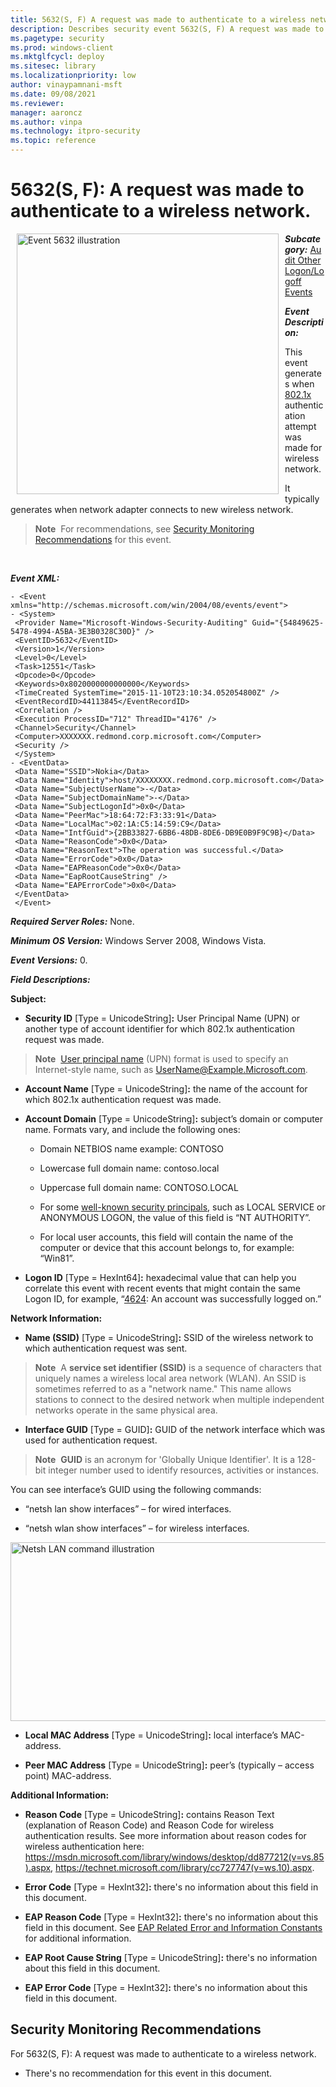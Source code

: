 ```yaml
---
title: 5632(S, F) A request was made to authenticate to a wireless network. 
description: Describes security event 5632(S, F) A request was made to authenticate to a wireless network.
ms.pagetype: security
ms.prod: windows-client
ms.mktglfcycl: deploy
ms.sitesec: library
ms.localizationpriority: low
author: vinaypamnani-msft
ms.date: 09/08/2021
ms.reviewer: 
manager: aaroncz
ms.author: vinpa
ms.technology: itpro-security
ms.topic: reference
---
```


# 5632(S, F): A request was made to authenticate to a wireless network.


<img src="images/event-5632.png" alt="Event 5632 illustration" width="419" height="417" hspace="10" align="left" />

***Subcategory:***&nbsp;[Audit Other Logon/Logoff Events](audit-other-logonlogoff-events.md)

***Event Description:***

This event generates when [802.1x](/previous-versions/windows/it-pro/windows-server-2012-R2-and-2012/hh831831(v=ws.11)) authentication attempt was made for wireless network.

It typically generates when network adapter connects to new wireless network.

> **Note**&nbsp;&nbsp;For recommendations, see [Security Monitoring Recommendations](#security-monitoring-recommendations) for this event.

<br clear="all">

***Event XML:***
```
- <Event xmlns="http://schemas.microsoft.com/win/2004/08/events/event">
- <System>
 <Provider Name="Microsoft-Windows-Security-Auditing" Guid="{54849625-5478-4994-A5BA-3E3B0328C30D}" />
 <EventID>5632</EventID>
 <Version>1</Version>
 <Level>0</Level>
 <Task>12551</Task>
 <Opcode>0</Opcode>
 <Keywords>0x8020000000000000</Keywords>
 <TimeCreated SystemTime="2015-11-10T23:10:34.052054800Z" />
 <EventRecordID>44113845</EventRecordID>
 <Correlation />
 <Execution ProcessID="712" ThreadID="4176" />
 <Channel>Security</Channel>
 <Computer>XXXXXXX.redmond.corp.microsoft.com</Computer>
 <Security />
 </System>
- <EventData>
 <Data Name="SSID">Nokia</Data>
 <Data Name="Identity">host/XXXXXXXX.redmond.corp.microsoft.com</Data>
 <Data Name="SubjectUserName">-</Data>
 <Data Name="SubjectDomainName">-</Data>
 <Data Name="SubjectLogonId">0x0</Data>
 <Data Name="PeerMac">18:64:72:F3:33:91</Data>
 <Data Name="LocalMac">02:1A:C5:14:59:C9</Data>
 <Data Name="IntfGuid">{2BB33827-6BB6-48DB-8DE6-DB9E0B9F9C9B}</Data>
 <Data Name="ReasonCode">0x0</Data>
 <Data Name="ReasonText">The operation was successful.</Data>
 <Data Name="ErrorCode">0x0</Data>
 <Data Name="EAPReasonCode">0x0</Data>
 <Data Name="EapRootCauseString" />
 <Data Name="EAPErrorCode">0x0</Data>
 </EventData>
 </Event>
```

***Required Server Roles:*** None.

***Minimum OS Version:*** Windows Server 2008, Windows Vista.

***Event Versions:*** 0.

***Field Descriptions:***

**Subject:**

-   **Security ID** \[Type = UnicodeString\]**:** User Principal Name (UPN) or another type of account identifier for which 802.1x authentication request was made.

> **Note**&nbsp;&nbsp;[User principal name](/windows/win32/secauthn/user-name-formats) (UPN) format is used to specify an Internet-style name, such as UserName@Example.Microsoft.com.

-   **Account Name** \[Type = UnicodeString\]**:** the name of the account for which 802.1x authentication request was made.

-   **Account Domain** \[Type = UnicodeString\]**:** subject’s domain or computer name. Formats vary, and include the following ones:

    -   Domain NETBIOS name example: CONTOSO

    -   Lowercase full domain name: contoso.local

    -   Uppercase full domain name: CONTOSO.LOCAL

    -   For some [well-known security principals](/windows/security/identity-protection/access-control/security-identifiers), such as LOCAL SERVICE or ANONYMOUS LOGON, the value of this field is “NT AUTHORITY”.

    -   For local user accounts, this field will contain the name of the computer or device that this account belongs to, for example: “Win81”.

-   **Logon ID** \[Type = HexInt64\]**:** hexadecimal value that can help you correlate this event with recent events that might contain the same Logon ID, for example, “[4624](event-4624.md): An account was successfully logged on.”

**Network Information:**

-   **Name (SSID)** \[Type = UnicodeString\]**:** SSID of the wireless network to which authentication request was sent.

> **Note**&nbsp;&nbsp;A **service set identifier (SSID)** is a sequence of characters that uniquely names a wireless local area network (WLAN). An SSID is sometimes referred to as a "network name." This name allows stations to connect to the desired network when multiple independent networks operate in the same physical area.

-   **Interface GUID** \[Type = GUID\]**:** GUID of the network interface which was used for authentication request.

> **Note**&nbsp;&nbsp;**GUID** is an acronym for 'Globally Unique Identifier'. It is a 128-bit integer number used to identify resources, activities or instances.

You can see interface’s GUID using the following commands:

-   “netsh lan show interfaces” – for wired interfaces.

-   “netsh wlan show interfaces” – for wireless interfaces.

<img src="images/netsh-lan-command.png" alt="Netsh LAN command illustration" width="834" height="286" />

-   **Local MAC Address** \[Type = UnicodeString\]**:** local interface’s MAC-address.

-   **Peer MAC Address** \[Type = UnicodeString\]**:** peer’s (typically – access point) MAC-address.

**Additional Information:**

-   **Reason Code** \[Type = UnicodeString\]**:** contains Reason Text (explanation of Reason Code) and Reason Code for wireless authentication results. See more information about reason codes for wireless authentication here: <https://msdn.microsoft.com/library/windows/desktop/dd877212(v=vs.85).aspx>, <https://technet.microsoft.com/library/cc727747(v=ws.10).aspx>.

-   **Error Code** \[Type = HexInt32\]**:** there's no information about this field in this document.

-   **EAP Reason Code** \[Type = HexInt32\]**:** there's no information about this field in this document. See [EAP Related Error and Information Constants](/windows/win32/eaphost/eap-related-error-and-information-constants) for additional information.

-   **EAP Root Cause String** \[Type = UnicodeString\]**:** there's no information about this field in this document.

-   **EAP Error Code** \[Type = HexInt32\]**:** there's no information about this field in this document.

## Security Monitoring Recommendations

For 5632(S, F): A request was made to authenticate to a wireless network.

-   There's no recommendation for this event in this document.
